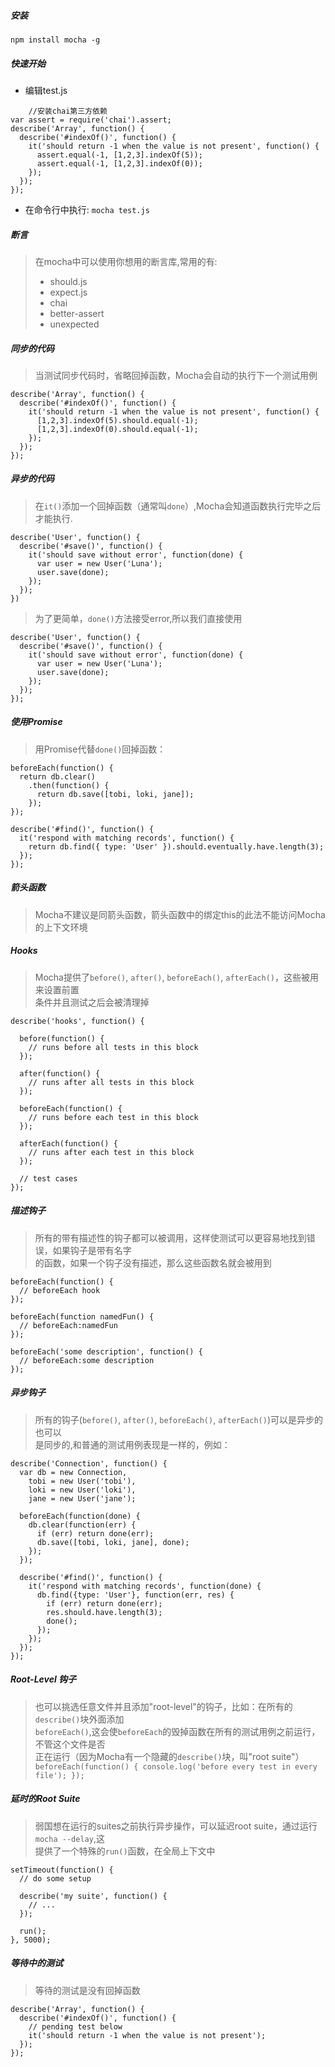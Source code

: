 ##### 安装

```
npm install mocha -g
```

##### 快速开始

-	编辑test.js

```
    //安装chai第三方依赖
var assert = require('chai').assert;
describe('Array', function() {
  describe('#indexOf()', function() {
    it('should return -1 when the value is not present', function() {
      assert.equal(-1, [1,2,3].indexOf(5));
      assert.equal(-1, [1,2,3].indexOf(0));
    });
  });
});
```

-	在命令行中执行: `mocha test.js`

##### 断言

> 在mocha中可以使用你想用的断言库,常用的有:  
> - should.js  
> - expect.js  
> - chai  
> - better-assert  
> - unexpected

##### 同步的代码

> 当测试同步代码时，省略回掉函数，Mocha会自动的执行下一个测试用例

```
describe('Array', function() {
  describe('#indexOf()', function() {
    it('should return -1 when the value is not present', function() {
      [1,2,3].indexOf(5).should.equal(-1);
      [1,2,3].indexOf(0).should.equal(-1);
    });
  });
});
```

##### 异步的代码

> 在`it()`添加一个回掉函数（通常叫`done`）,Mocha会知道函数执行完毕之后才能执行.

```
describe('User', function() {
  describe('#save()', function() {
    it('should save without error', function(done) {
      var user = new User('Luna');
      user.save(done);
    });
  });
})
```

> 为了更简单，`done()`方法接受error,所以我们直接使用

```
describe('User', function() {
  describe('#save()', function() {
    it('should save without error', function(done) {
      var user = new User('Luna');
      user.save(done);
    });
  });
});
```

##### 使用Promise

> 用Promise代替`done()`回掉函数：

```
beforeEach(function() {
  return db.clear()
    .then(function() {
      return db.save([tobi, loki, jane]);
    });
});

describe('#find()', function() {
  it('respond with matching records', function() {
    return db.find({ type: 'User' }).should.eventually.have.length(3);
  });
});
```

##### 箭头函数

> Mocha不建议是同箭头函数，箭头函数中的绑定this的此法不能访问Mocha的上下文环境

##### Hooks

> Mocha提供了`before()`, `after()`, `beforeEach()`, `afterEach()`，这些被用来设置前置  
> 条件并且测试之后会被清理掉

```
describe('hooks', function() {

  before(function() {
    // runs before all tests in this block
  });

  after(function() {
    // runs after all tests in this block
  });

  beforeEach(function() {
    // runs before each test in this block
  });

  afterEach(function() {
    // runs after each test in this block
  });

  // test cases
});
```

##### 描述钩子

> 所有的带有描述性的钩子都可以被调用，这样使测试可以更容易地找到错误，如果钩子是带有名字  
> 的函数，如果一个钩子没有描述，那么这些函数名就会被用到

```
beforeEach(function() {
  // beforeEach hook
});

beforeEach(function namedFun() {
  // beforeEach:namedFun
});

beforeEach('some description', function() {
  // beforeEach:some description
});
```

##### 异步钩子

> 所有的钩子(`before()`, `after()`, `beforeEach()`, `afterEach()`)可以是异步的也可以  
> 是同步的,和普通的测试用例表现是一样的，例如：

```
describe('Connection', function() {
  var db = new Connection,
    tobi = new User('tobi'),
    loki = new User('loki'),
    jane = new User('jane');

  beforeEach(function(done) {
    db.clear(function(err) {
      if (err) return done(err);
      db.save([tobi, loki, jane], done);
    });
  });

  describe('#find()', function() {
    it('respond with matching records', function(done) {
      db.find({type: 'User'}, function(err, res) {
        if (err) return done(err);
        res.should.have.length(3);
        done();
      });
    });
  });
});
```

##### Root-Level 钩子

> 也可以挑选任意文件并且添加"root-level"的钩子，比如：在所有的`describe()`块外面添加  
> `beforeEach()`,这会使`beforeEach`的毁掉函数在所有的测试用例之前运行，不管这个文件是否  
> 正在运行（因为Mocha有一个隐藏的`describe()`块，叫"root suite"）`
> beforeEach(function() {
>   console.log('before every test in every file');
> });
> `

##### 延时的Root Suite

> 弱国想在运行的suites之前执行异步操作，可以延迟root suite，通过运行`mocha --delay`,这  
> 提供了一个特殊的`run()`函数，在全局上下文中

```
setTimeout(function() {
  // do some setup

  describe('my suite', function() {
    // ...
  });

  run();
}, 5000);
```

##### 等待中的测试

> 等待的测试是没有回掉函数

```
describe('Array', function() {
  describe('#indexOf()', function() {
    // pending test below
    it('should return -1 when the value is not present');
  });
});
```
